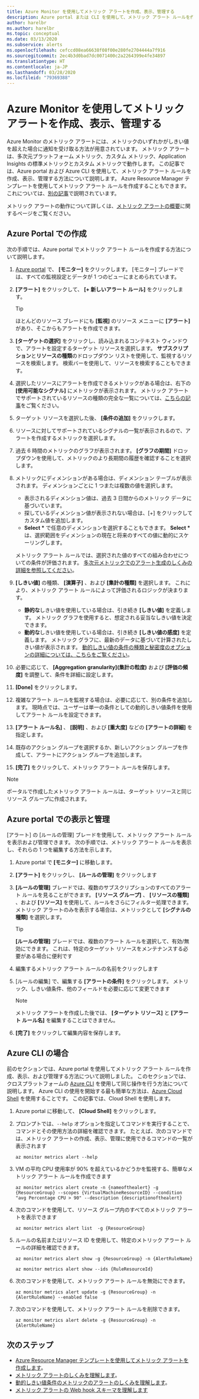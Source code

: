 ```yaml
---
title: Azure Monitor を使用してメトリック アラートを作成、表示、管理する
description: Azure portal または CLI を使用して、メトリック アラート ルールを作成、表示、管理する方法について説明します。
author: harelbr
ms.author: harelbr
ms.topic: conceptual
ms.date: 03/13/2020
ms.subservice: alerts
ms.openlocfilehash: cefccd08ea66638f08f00e280fe2704444a7f916
ms.sourcegitcommit: 2ec4b3d0bad7dc0071400c2a2264399e4fe34897
ms.translationtype: HT
ms.contentlocale: ja-JP
ms.lasthandoff: 03/28/2020
ms.locfileid: "79369388"
---
```

# <a name="create-view-and-manage-metric-alerts-using-azure-monitor"></a>Azure Monitor を使用してメトリック アラートを作成、表示、管理する

Azure Monitor のメトリック アラートには、メトリックのいずれかがしきい値を超えた場合に通知を受け取る方法が用意されています。 メトリック アラートは、多次元プラットフォーム メトリック、カスタム メトリック、Application Insights の標準メトリックとカスタム メトリックで動作します。 この記事では、Azure portal および Azure CLI を使用して、メトリック アラート ルールを作成、表示、管理する方法について説明します。 Azure Resource Manager テンプレートを使用してメトリック アラート ルールを作成することもできます。これについては、[別の記事](alerts-metric-create-templates.md)で説明されています。

メトリック アラートの動作について詳しくは、[メトリック アラートの概要](alerts-metric-overview.md)に関するページをご覧ください。

## <a name="create-with-azure-portal"></a>Azure Portal での作成

次の手順では、Azure portal でメトリック アラート ルールを作成する方法について説明します。

1. [Azure portal](https://portal.azure.com) で、 **[モニター]** をクリックします。 [モニター] ブレードでは、すべての監視設定とデータが 1 つのビューにまとめられています。

2. **[アラート]** をクリックして、 **[+ 新しいアラート ルール]** をクリックします。

    > [!TIP]
    > ほとんどのリソース ブレードにも **[監視]** のリソース メニューに **[アラート]** があり、そこからもアラートを作成できます。

3. **[ターゲットの選択]** をクリックし、読み込まれるコンテキスト ウィンドウで、アラートを設定するターゲット リソースを選択します。 **サブスクリプション**と**リソースの種類**のドロップダウン リストを使用して、監視するリソースを検索します。 検索バーを使用して、リソースを検索することもできます。

4. 選択したリソースにアラートを作成できるメトリックがある場合は、右下の **[使用可能なシグナル]** にメトリックが表示されます。 メトリック アラートでサポートされているリソースの種類の完全な一覧については、[こちらの記事](../../azure-monitor/platform/alerts-metric-near-real-time.md#metrics-and-dimensions-supported)をご覧ください。

5. ターゲット リソースを選択した後、 **[条件の追加]** をクリックします。

6. リソースに対してサポートされているシグナルの一覧が表示されるので、アラートを作成するメトリックを選択します。

7. 過去 6 時間のメトリックのグラフが表示されます。 **[グラフの期間]** ドロップダウンを使用して、メトリックのより長期間の履歴を確認することを選択します。

8. メトリックにディメンションがある場合は、ディメンション テーブルが表示されます。 ディメンションごとに 1 つまたは複数の値を選択します。
    - 表示されるディメンション値は、過去 3 日間からのメトリック データに基づいています。
    - 探しているディメンション値が表示されない場合は、[+] をクリックしてカスタム値を追加します。
    - **Select \*** で任意のディメンションを選択することもできます。 **Select \*** は、選択範囲をディメンションの現在と将来のすべての値に動的にスケーリングします。

    メトリック アラート ルールでは、選択された値のすべての組み合わせについての条件が評価されます。 [多次元メトリックでのアラート生成のしくみの詳細を参照してください](alerts-metric-overview.md)。

9. **[しきい値]** の種類、 **[演算子]** 、および **[集計の種類]** を選択します。 これにより、メトリック アラート ルールによって評価されるロジックが決まります。
    - **静的な**しきい値を使用している場合は、引き続き **[しきい値]** を定義します。 メトリック グラフを使用すると、想定される妥当なしきい値を決定できます。
    - **動的な**しきい値を使用している場合は、引き続き **[しきい値の感度]** を定義します。 メトリック グラフに、最新のデータに基づいて計算されたしきい値が表示されます。 [動的しきい値の条件の種類と秘密度のオプションの詳細については、こちらをご覧ください](alerts-dynamic-thresholds.md)。

10. 必要に応じて、 **[Aggregation granularity]\(集計の粒度\)** および **[評価の頻度]** を調整して、条件を詳細に設定します。 

11. **[Done]** をクリックします。

12. 複雑なアラート ルールを監視する場合は、必要に応じて、別の条件を追加します。 現時点では、ユーザーは単一の条件としての動的しきい値条件を使用してアラート ルールを設定できます。

13. **[アラート ルール名]** 、 **[説明]** 、および **[重大度]** などの **[アラートの詳細]** を指定します。

14. 既存のアクション グループを選択するか、新しいアクション グループを作成して、アラートにアクション グループを追加します。

15. **[完了]** をクリックして、メトリック アラート ルールを保存します。

> [!NOTE]
> ポータルで作成したメトリック アラート ルールは、ターゲット リソースと同じリソース グループに作成されます。

## <a name="view-and-manage-with-azure-portal"></a>Azure portal での表示と管理

[アラート] の [ルールの管理] ブレードを使用して、メトリック アラート ルールを表示および管理できます。 次の手順では、メトリック アラート ルールを表示し、それらの 1 つを編集する方法を示します。

1. Azure portal で **[モニター]** に移動します。

2. **[アラート]** をクリックし、 **[ルールの管理]** をクリックします

3. **[ルールの管理]** ブレードでは、複数のサブスクリプションのすべてのアラート ルールを見ることができます。 **[リソース グループ]** 、 **[リソースの種類]** 、および **[リソース]** を使用して、ルールをさらにフィルター処理できます。 メトリック アラートのみを表示する場合は、メトリックとして **[シグナルの種類]** を選択します。

    > [!TIP]
    > **[ルールの管理]** ブレードでは、複数のアラート ルールを選択して、有効/無効にできます。 これは、特定のターゲット リソースをメンテナンスする必要がある場合に便利です

4. 編集するメトリック アラート ルールの名前をクリックします

5. [ルールの編集] で、編集する **[アラートの条件]** をクリックします。 メトリック、しきい値条件、他のフィールドを必要に応じて変更できます

    > [!NOTE]
    > メトリック アラートを作成した後では、 **[ターゲット リソース]** と **[アラート ルール名]** を編集することはできません。

6. **[完了]** をクリックして編集内容を保存します。

## <a name="with-azure-cli"></a>Azure CLI の場合

前のセクションでは、Azure portal を使用してメトリック アラート ルールを作成、表示、および管理する方法について説明しました。 このセクションでは、クロスプラットフォームの [Azure CLI](https://docs.microsoft.com/cli/azure/get-started-with-azure-cli?view=azure-cli-latest) を使用して同じ操作を行う方法について説明します。 Azure CLI の使用を開始する最も簡単な方法は、[Azure Cloud Shell](https://docs.microsoft.com/azure/cloud-shell/overview?view=azure-cli-latest) を使用することです。 この記事では、Cloud Shell を使用します。

1. Azure portal に移動して、 **[Cloud Shell]** をクリックします。

2. プロンプトでは、``--help`` オプションを指定してコマンドを実行することで、コマンドとその使用方法の詳細を確認できます。 たとえば、次のコマンドでは、メトリック アラートの作成、表示、管理に使用できるコマンドの一覧が表示されます

    ```azurecli
    az monitor metrics alert --help
    ```

3. VM の平均 CPU 使用率が 90% を超えているかどうかを監視する、簡単なメトリック アラート ルールを作成できます

    ```azurecli
    az monitor metrics alert create -n {nameofthealert} -g {ResourceGroup} --scopes {VirtualMachineResourceID} --condition "avg Percentage CPU > 90" --description {descriptionofthealert}
    ```

4. 次のコマンドを使用して、リソース グループ内のすべてのメトリック アラートを表示できます

    ```azurecli
    az monitor metrics alert list  -g {ResourceGroup}
    ```

5. ルールの名前またはリソース ID を使用して、特定のメトリック アラート ルールの詳細を確認できます。

    ```azurecli
    az monitor metrics alert show -g {ResourceGroup} -n {AlertRuleName}
    ```

    ```azurecli
    az monitor metrics alert show --ids {RuleResourceId}
    ```

6. 次のコマンドを使用して、メトリック アラート ルールを無効にできます。

    ```azurecli
    az monitor metrics alert update -g {ResourceGroup} -n {AlertRuleName} --enabled false
    ```

7. 次のコマンドを使用して、メトリック アラート ルールを削除できます。

    ```azurecli
    az monitor metrics alert delete -g {ResourceGroup} -n {AlertRuleName}
    ```

## <a name="next-steps"></a>次のステップ

- [Azure Resource Manager テンプレートを使用してメトリック アラートを作成します](../../azure-monitor/platform/alerts-metric-create-templates.md)。
- [メトリック アラートのしくみを理解します](alerts-metric-overview.md)。
- [動的しきい値条件のメトリックのアラートのしくみを理解します](alerts-dynamic-thresholds.md)。
- [メトリック アラートの Web hook スキーマを理解します](../../azure-monitor/platform/alerts-metric-near-real-time.md#payload-schema)

